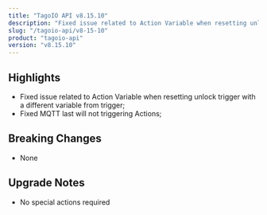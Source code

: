 ```yaml
---
title: "TagoIO API v8.15.10"
description: "Fixed issue related to Action Variable when resetting unlock trigger with a different variable from trigger;"
slug: "/tagoio-api/v8-15-10"
product: "tagoio-api"
version: "v8.15.10"
---
```


## Highlights

- Fixed issue related to Action Variable when resetting unlock trigger with a different variable from trigger;
- Fixed MQTT last will not triggering Actions;

## Breaking Changes

- None

## Upgrade Notes

- No special actions required
